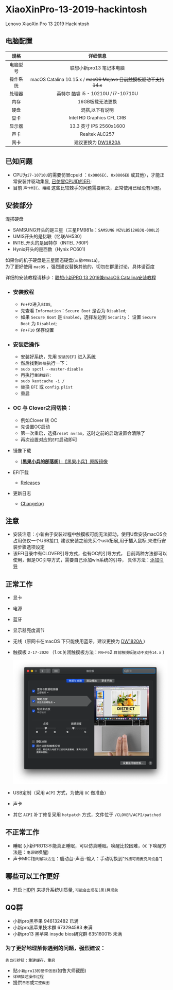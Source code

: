 # XiaoXinPro-13-2019-hackintosh
Lenovo XiaoXin Pro 13 2019 Hackintosh
## 电脑配置
|规格 | 详细信息|
|:-: | :-:|
|电脑型号|联想小新pro13 笔记本电脑|
|操作系统|macOS Catalina 10.15.x / ~~macOS Mojave 目前触摸板驱动不支持14.x~~|
|处理器|英特尔 酷睿 i5 - 10210U / i7-10710U|
|内存|16GB板载无法更换|
|硬盘| 混搭,以下有说明 |
|显卡|Intel HD Graphics CFL CRB|（UHD620）|
|显示器|13.3 英寸 IPS 2560x1600|
|声卡| Realtek ALC257|
|网卡| 建议更换为 [DW1820A](https://blog.daliansky.net/DW1820A_BCM94350ZAE-driver-inserts-the-correct-posture.html)|

## 已知问题
- CPU为`i7-10710U`的需要仿冒cpuid ：`0x0806EC`、`0x0806EB` 或其他），才能正常安装并驱动集显, [已仿冒CPUID的EFI](https://github.com/daliansky/XiaoXinPro-13-2019-hackintosh/releases);
- 目前 `声卡MIC`、~~`睡眠`~~ 这些比较棘手的问题需要解决，正常使用已经没有问题。

## 安装部分

混搭硬盘
- SAMSUNG开头的是三星（三星PM981a：`SAMSUNG MZVLB512HBJQ-000L2`)
- UMIS开头的是忆联（忆联AH530）
- INTEL开头的是因特尔（INTEL 760P)
- Hynix开头的是西数（Hynix PC601)

如果你的机子硬盘是三星固态硬盘(`三星PM981a`)，  
为了更好使用 `macOS` ，强烈建议替换其他的，切勿在群里讨论，具体请百度 

详细的安装教程请移步：[联想小新PRO 13 2019兼macOS Catalina安装教程](https://blog.daliansky.net/Lenovo-Xiaoxin-PRO-13-2019-and-macOS-Catalina-Installation-Tutorial.html) 

- ### 安装教程

    - `Fn+F2`进入`BIOS`,
    - 先查看 `Information`：`Secure Boot` 是否为 `Disabled`;
    - 如果 `Secure Boot` 是 `Enabled`，选择左边到 `Security`： 设置 `Secure Boot` 为 `Disabled`;
    - `Fn+F10` 保存设置

- ### 安装后操作

    - 安装好系统，先用 `安装的EFI` 进入系统
    - 然后找到`终端`执行一下：
    - `sudo spctl --master-disable`
    - 再执行`重建缓存`: 
    - `sudo kextcache -i /`
    - 替换 `EFI` 或 `config.plist`
    - 重启

- ### OC 与 Clover之间切换：
   - 例如Clover 转 OC
   - 先设置OC启动
   - 第一次重启，选择`reset nvram`，这时之前的启动设置会清除了
   - 再次设置对应的`EFI`启动即可

     
   
- 镜像下载
  
    - [[**黑果小兵的部落阁**] :【黑果小兵】原版镜像](https://blog.daliansky.net/categories/下载/镜像/)
- EFI下载
  
  - [Releases](https://github.com/daliansky/XiaoXinPro-13-2019-hackintosh/releases)
- 更新日志  
  
  - [Changelog](Changelog.md)
## 注意

- 安装注意：小新由于安装过程中触摸板可能无法驱动，使用U盘安装macOS会占用仅仅一个USB接口,
  建议安装之前先买个usb拓展,用于插入鼠标,来进行安装步骤选项设定
- 该EFI目录中有CLOVER引导方式，也有OC的引导方式，
  目前两种方法都可以使用，但是OC引导方式，需要自己添加win系统的引导，
  具体方法：[添加引导](EFI/Document/OC-引导多系统@OC-xlivans.md)
## 正常工作
- 显卡

- 电源

- 蓝牙

- 显示器亮度调节

- 无线（原网卡在macOS 下只能使用蓝牙，建议更换为 [DW1820A ](https://blog.daliansky.net/DW1820A_BCM94350ZAE-driver-inserts-the-correct-posture.html))

- 触摸板 `2-17-2020` （1.`OC`关闭触摸板方法：`FN+F6`2.`目前触摸板驱动不支持14.x` ）

  ![TouchPad](./screenshot/TouchPad.png)

- USB定制（采用 `ACPI` 方式，为使用 `OC` 做准备）

- 声卡

- 其它 `ACPI` 补丁修复采用 `hotpatch` 方式，文件位于 `/CLOVER/ACPI/patched`

## 不正常工作
- ~~睡眠~~ (小新PRO13不能真正睡眠，可以仿真睡眠。唤醒比较困难，`OC` 下唤醒方法是：`电源键`唤醒)
- 声卡MIC(`暂时解决方法`：启动台-声音-输入：手动切换到“`外接可用麦克风设备`”)

## 哪些可以工作更好
- 开启 [HIDPI](https://github.com/xzhih/one-key-hidpi) 来提升系统UI质量, `可能会出现花(黑)屏现象`

## QQ群
- 小新pro黑苹果    946132482  已满
- 小新pro黑苹果技术群 673294583 未满
- 小新pro13 黑苹果 insyde bios研究群 635160015  未满
### 为了更好地理解你遇到的问题，强烈建议：
`先自行排错：重建缓存，重启`
- 贴`小新pro13的硬件信息`(如鲁大师截图)
- `详细描述操作过程`
- 提供`日志`或`完整截图`
